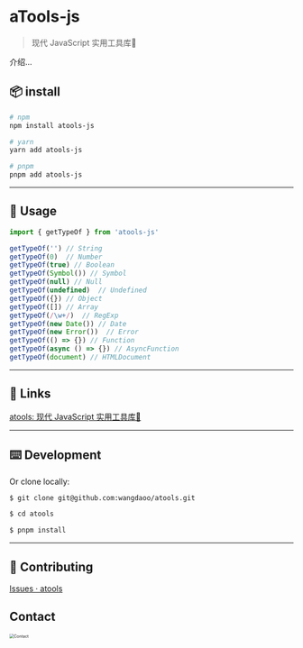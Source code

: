 # aTools-js

> 现代 JavaScript 实用工具库🔧

介绍...

## 📦 install

```bash
# npm
npm install atools-js

# yarn
yarn add atools-js

# pnpm
pnpm add atools-js
```

-----

## 🔨 Usage

```js
import { getTypeOf } from 'atools-js'

getTypeOf('') // String
getTypeOf(0)  // Number
getTypeOf(true) // Boolean
getTypeOf(Symbol()) // Symbol
getTypeOf(null) // Null
getTypeOf(undefined)  // Undefined
getTypeOf({}) // Object
getTypeOf([]) // Array
getTypeOf(/\w+/)  // RegExp
getTypeOf(new Date()) // Date
getTypeOf(new Error())  // Error
getTypeOf(() => {}) // Function
getTypeOf(async () => {}) // AsyncFunction
getTypeOf(document) // HTMLDocument
```

-----

## 🔗 Links

[atools: 现代 JavaScript 实用工具库🔧](https://github.com/wangdaoo/atools)

-----

## ⌨️ Development

Or clone locally:

```bash
$ git clone git@github.com:wangdaoo/atools.git

$ cd atools

$ pnpm install
```

-----

## 🤝 Contributing

[Issues · atools](https://github.com/wangdaoo/atools/issues)

## Contact

<img src="http://cdn.wangdaoo.com/qrcode.jpeg?imageView2/1/w/400/h/400" alt="Contact" style="zoom:50%;" />
